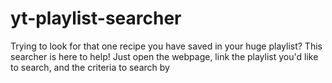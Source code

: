 # yt-playlist-searcher
Trying to look for that one recipe you have saved in your huge playlist? This searcher is here to help! Just open the webpage, link the playlist you'd like to search, and the criteria to search by 
